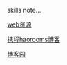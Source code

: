skills note...

[web资源](https://www.jianshu.com/p/6cb49271cd2a)

[携程haorooms博客](https://www.haorooms.com)

[博客园](https://www.cnblogs.com/cate/108703)
